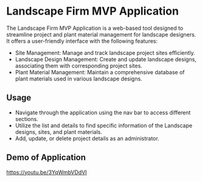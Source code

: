 # Landscape Firm MVP Application

The Landscape Firm MVP Application is a web-based tool designed to streamline project and plant material management for landscape designers. It offers a user-friendly interface with the following features:

- Site Management: Manage and track landscape project sites efficiently.
- Landscape Design Management: Create and update landscape designs, associating them with corresponding project sites.
- Plant Material Management: Maintain a comprehensive database of plant materials used in various landscape designs.

## Usage

- Navigate through the application using the nav bar to access different sections.
- Utilize the list and details to find specific information of the Landscape designs, sites, and plant materials.
- Add, update, or delete project details as an administrator.

## Demo of Application
https://youtu.be/3YqWmbVDdVI

